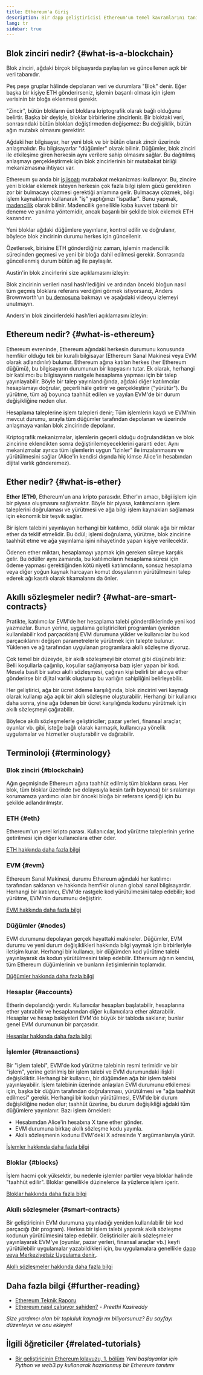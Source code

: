 ```yaml
---
title: Ethereum'a Giriş
description: Bir dapp geliştiricisi Ethereum'un temel kavramlarını tanıtıyor.
lang: tr
sidebar: true
---
```


## Blok zinciri nedir? {#what-is-a-blockchain}

Blok zinciri, ağdaki birçok bilgisayarda paylaşılan ve güncellenen açık bir veri tabanıdır.

Peş peşe gruplar hâlinde depolanan veri ve durumlara "Blok" denir. Eğer başka bir kişiye ETH gönderirseniz, işlemin başarılı olması için işlem verisinin bir bloğa eklenmesi gerekir.

"Zincir", bütün blokların üst bloklara kriptografik olarak bağlı olduğunu belirtir. Başka bir deyişle, bloklar birbirlerine zincirlenir. Bir bloktaki veri, sonrasındaki bütün blokları değiştirmeden değişemez: Bu değişiklik, bütün ağın mutabık olmasını gerektirir.

Ağdaki her bilgisayar, her yeni blok ve bir bütün olarak zincir üzerinde anlaşmalıdır. Bu bilgisayarlar "düğümler" olarak bilinir. Düğümler, blok zinciri ile etkileşime giren herkesin aynı verilere sahip olmasını sağlar. Bu dağıtılmış anlaşmayı gerçekleştirmek için blok zincirlerinin bir mutabakat birliği mekanizmasına ihtiyacı var.

Ethereum şu anda bir [iş ispatı](/developers/docs/consensus-mechanisms/pow/) mutabakat mekanizması kullanıyor. Bu, zincire yeni bloklar eklemek isteyen herkesin çok fazla bilgi işlem gücü gerektiren zor bir bulmacayı çözmesi gerektiği anlamına gelir. Bulmacayı çözmek, bilgi işlem kaynaklarını kullanarak "iş" yaptığınızı "ispatlar". Bunu yapmak, [madencilik](/developers/docs/consensus-mechanisms/pow/mining/) olarak bilinir. Madencilik genellikle kaba kuvvet tabanlı bir deneme ve yanılma yöntemidir, ancak başarılı bir şekilde blok eklemek ETH kazandırır.

Yeni bloklar ağdaki düğümlere yayınlanır, kontrol edilir ve doğrulanır, böylece blok zincirinin durumu herkes için güncellenir.

Özetlersek, birisine ETH gönderdiğiniz zaman, işlemin madencilik sürecinden geçmesi ve yeni bir bloğa dahil edilmesi gerekir. Sonrasında güncellenmiş durum bütün ağ ile paylaşılır.

Austin'in blok zincirlerini size açıklamasını izleyin:

<YouTube id="zcX7OJ-L8XQ" />

Blok zincirinin verileri nasıl hash'lediğini ve ardından önceki bloğun nasıl tüm geçmiş bloklara referans verdiğini görmek istiyorsanız, Anders Brownworth'un [bu demosuna](https://andersbrownworth.com/blockchain/blockchain) bakmayı ve aşağıdaki videoyu izlemeyi unutmayın.

Anders'ın blok zincirlerdeki hash'leri açıklamasını izleyin:

<YouTube id="_160oMzblY8" />

## Ethereum nedir? {#what-is-ethereum}

Ethereum evreninde, Ethereum ağındaki herkesin durumunu konusunda hemfikir olduğu tek bir kurallı bilgisayar (Ethereum Sanal Makinesi veya EVM olarak adlandırılır) bulunur. Ethereum ağına katılan herkes (her Ethereum düğümü), bu bilgisayarın durumunun bir kopyasını tutar. Ek olarak, herhangi bir katılımcı bu bilgisayarın rastgele hesaplama yapması için bir talep yayınlayabilir. Böyle bir talep yayınlandığında, ağdaki diğer katılımcılar hesaplamayı doğrular, geçerli hâle getirir ve gerçekleştirir ("yürütür"). Bu yürütme, tüm ağ boyunca taahhüt edilen ve yayılan EVM'de bir durum değişikliğine neden olur.

Hesaplama taleplerine işlem talepleri denir; Tüm işlemlerin kaydı ve EVM'nin mevcut durumu, sırayla tüm düğümler tarafından depolanan ve üzerinde anlaşmaya varılan blok zincirinde depolanır.

Kriptografik mekanizmalar, işlemlerin geçerli olduğu doğrulandıktan ve blok zincirine eklendikten sonra değiştirilemeyeceklerini garanti eder. Aynı mekanizmalar ayrıca tüm işlemlerin uygun "izinler" ile imzalanmasını ve yürütülmesini sağlar (Alice'in kendisi dışında hiç kimse Alice'in hesabından dijital varlık gönderemez).

## Ether nedir? {#what-is-ether}

**Ether (ETH)**, Ethereum'un ana kripto parasıdır. Ether'ın amacı, bilgi işlem için bir piyasa oluşmasını sağlamaktır. Böyle bir piyasa, katılımcıların işlem taleplerini doğrulaması ve yürütmesi ve ağa bilgi işlem kaynakları sağlaması için ekonomik bir teşvik sağlar.

Bir işlem talebini yayınlayan herhangi bir katılımcı, ödül olarak ağa bir miktar ether da teklif etmelidir. Bu ödül; işlemi doğrulama, yürütme, blok zincirine taahhüt etme ve ağa yayınlama işini nihayetinde yapan kişiye verilecektir.

Ödenen ether miktarı, hesaplamayı yapmak için gereken süreye karşılık gelir. Bu ödüller aynı zamanda, bu katılımcıların hesaplama süresi için ödeme yapması gerektiğinden kötü niyetli katılımcıların, sonsuz hesaplama veya diğer yoğun kaynak harcayan komut dosyalarının yürütülmesini talep ederek ağı kasıtlı olarak tıkamalarını da önler.

## Akıllı sözleşmeler nedir? {#what-are-smart-contracts}

Pratikte, katılımcılar EVM'de her hesaplama talebi gönderdiklerinde yeni kod yazmazlar. Bunun yerine, uygulama geliştiricileri programları (yeniden kullanılabilir kod parçacıkları) EVM durumuna yükler ve kullanıcılar bu kod parçacıklarını değişen parametrelerle yürütmek için talepte bulunur. Yüklenen ve ağ tarafından uygulanan programlara akıllı sözleşme diyoruz.

Çok temel bir düzeyde, bir akıllı sözleşmeyi bir otomat gibi düşünebiliriz: Belli koşullarla çağırılıp, koşullar sağlanıyorsa bazı işler yapan bir kod. Mesela basit bir satıcı akıllı sözleşmesi, çağıran kişi belirli bir alıcıya ether gönderirse bir dijital varlık oluşturup bu varlığın sahipliğini belirleyebilir.

Her geliştirici, ağa bir ücret ödeme karşılığında, blok zincirini veri kaynağı olarak kullanıp ağa açık bir akıllı sözleşme oluşturabilir. Herhangi bir kullanıcı daha sonra, yine ağa ödenen bir ücret karşılığında kodunu yürütmek için akıllı sözleşmeyi çağırabilir.

Böylece akıllı sözleşmelerle geliştiriciler; pazar yerleri, finansal araçlar, oyunlar vb. gibi, isteğe bağlı olarak karmaşık, kullanıcıya yönelik uygulamalar ve hizmetler oluşturabilir ve dağıtabilir.

## Terminoloji {#terminology}

### Blok zinciri {#blockchain}

Ağın geçmişinde Ethereum ağına taahhüt edilmiş tüm blokların sırası. Her blok, tüm bloklar üzerinde (ve dolayısıyla kesin tarih boyunca) bir sıralamayı korumamıza yardımcı olan bir önceki bloğa bir referans içerdiği için bu şekilde adlandırılmıştır.

### ETH {#eth}

Ethereum'un yerel kripto parası. Kullanıcılar, kod yürütme taleplerinin yerine getirilmesi için diğer kullanıcılara ether öder.

[ETH hakkında daha fazla bilgi](/developers/docs/intro-to-ether/)

### EVM {#evm}

Ethereum Sanal Makinesi, durumu Ethereum ağındaki her katılımcı tarafından saklanan ve hakkında hemfikir olunan global sanal bilgisayardır. Herhangi bir katılımcı, EVM'de rastgele kod yürütülmesini talep edebilir; kod yürütme, EVM'nin durumunu değiştirir.

[EVM hakkında daha fazla bilgi](/developers/docs/evm/)

### Düğümler {#nodes}

EVM durumunu depolayan gerçek hayattaki makineler. Düğümler, EVM durumu ve yeni durum değişiklikleri hakkında bilgi yaymak için birbirleriyle iletişim kurar. Herhangi bir kullanıcı, bir düğümden kod yürütme talebi yayınlayarak da kodun yürütülmesini talep edebilir. Ethereum ağının kendisi, tüm Ethereum düğümlerinin ve bunların iletişimlerinin toplamıdır.

[Düğümler hakkında daha fazla bilgi](/developers/docs/nodes-and-clients/)

### Hesaplar {#accounts}

Etherin depolandığı yerdir. Kullanıcılar hesapları başlatabilir, hesaplarına ether yatırabilir ve hesaplarından diğer kullanıcılara ether aktarabilir. Hesaplar ve hesap bakiyeleri EVM'de büyük bir tabloda saklanır; bunlar genel EVM durumunun bir parçasıdır.

[Hesaplar hakkında daha fazla bilgi](/developers/docs/accounts/)

### İşlemler {#transactions}

Bir "işlem talebi", EVM'de kod yürütme talebinin resmi terimidir ve bir "işlem", yerine getirilmiş bir işlem talebi ve EVM durumundaki ilişkili değişikliktir. Herhangi bir kullanıcı, bir düğümden ağa bir işlem talebi yayınlayabilir. İşlem talebinin üzerinde anlaşılan EVM durumunu etkilemesi için, başka bir düğüm tarafından doğrulanması, yürütülmesi ve "ağa taahhüt edilmesi" gerekir. Herhangi bir kodun yürütülmesi, EVM'de bir durum değişikliğine neden olur; taahhüt üzerine, bu durum değişikliği ağdaki tüm düğümlere yayınlanır. Bazı işlem örnekleri:

- Hesabımdan Alice'in hesabına X tane ether gönder.
- EVM durumuna birkaç akıllı sözleşme kodu yayınla.
- Akıllı sözleşmenin kodunu EVM'deki X adresinde Y argümanlarıyla yürüt.

[İşlemler hakkında daha fazla bilgi](/developers/docs/transactions/)

### Bloklar {#blocks}

İşlem hacmi çok yüksektir, bu nedenle işlemler partiler veya bloklar halinde "taahhüt edilir". Bloklar genellikle düzinelerce ila yüzlerce işlem içerir.

[Bloklar hakkında daha fazla bilgi](/developers/docs/blocks/)

### Akıllı sözleşmeler {#smart-contracts}

Bir geliştiricinin EVM durumuna yayınladığı yeniden kullanılabilir bir kod parçacığı (bir program). Herkes bir işlem talebi yaparak akıllı sözleşme kodunun yürütülmesini talep edebilir. Geliştiriciler akıllı sözleşmeler yayınlayarak EVM'ye (oyunlar, pazar yerleri, finansal araçlar vb.) keyfi yürütülebilir uygulamalar yazabildikleri için, bu uygulamalara genellikle [dapp veya Merkeziyetsiz Uygulama denir.](/developers/docs/dapps/).

[Akıllı sözleşmeler hakkında daha fazla bilgi](/developers/docs/smart-contracts/)

## Daha fazla bilgi {#further-reading}

- [Ethereum Teknik Raporu](/whitepaper/)
- [Ethereum nasıl çalışıyor sahiden?](https://www.preethikasireddy.com/post/how-does-ethereum-work-anyway) - _Preethi Kasireddy_

_Size yardımcı olan bir topluluk kaynağı mı biliyorsunuz? Bu sayfayı düzenleyin ve onu ekleyin!_

## İlgili öğreticiler {#related-tutorials}

- [Bir geliştiricinin Ethereum kılavuzu, 1. bölüm](/developers/tutorials/a-developers-guide-to-ethereum-part-one/) _Yeni başlayanlar için Python ve web3.py kullanarak hazırlanmış bir Ethereum tanıtımı_

